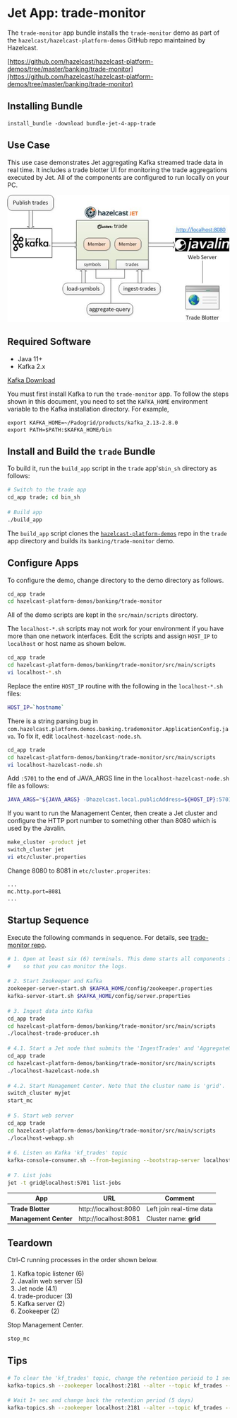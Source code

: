 # Jet App: trade-monitor
  
The `trade-monitor` app bundle installs the `trade-monitor` demo as part of the `hazelcast/hazelcast-platform-demos` GitHub repo maintained by Hazelcast.

[https://github.com/hazelcast/hazelcast-platform-demos/tree/master/banking/trade-monitor](https://github.com/hazelcast/hazelcast-platform-demos/tree/master/banking/trade-monitor)

## Installing Bundle

```console
install_bundle -download bundle-jet-4-app-trade
```

## Use Case

This use case demonstrates Jet aggregating Kafka streamed trade data in real time. It includes a trade blotter UI for monitoring the trade aggregations executed by Jet. All of the components are configured to run locally on your PC.

![Jet Trade Diagram](images/jet-trade-monitor.jpg)

## Required Software

- Java 11+
- Kafka 2.x

[Kafka Download](https://kafka.apache.org/downloads)

You must first install Kafka to run the `trade-monitor` app. To follow the steps shown in this document, you need to set the `KAFKA_HOME` environment variable to the Kafka installation directory. For example,

```console
export KAFKA_HOME=~/Padogrid/products/kafka_2.13-2.8.0
export PATH=$PATH:$KAFKA_HOME/bin
```

## Install and Build the `trade` Bundle

To build it, run the `build_app` script in the `trade` app's`bin_sh` directory as follows:

```bash
# Switch to the trade app
cd_app trade; cd bin_sh

# Build app
./build_app
```

The `build_app` script clones the [`hazelcast-platform-demos`](https://github.com/hazelcast/hazelcast-platform-demos/tree/master/banking/trade-monitor) repo in the `trade` app directory and builds its `banking/trade-monitor` demo.

## Configure Apps

To configure the demo, change directory to the demo directory as follows.

```bash
cd_app trade
cd hazelcast-platform-demos/banking/trade-monitor
```

All of the demo scripts are kept in the `src/main/scripts` directory.

The `localhost-*.sh` scripts may not work for your environment if you have more than one network interfaces. Edit the scripts and assign `HOST_IP` to `localhost` or host name as shown below.

```bash
cd_app trade
cd hazelcast-platform-demos/banking/trade-monitor/src/main/scripts
vi localhost-*.sh
```

Replace the entire `HOST_IP` routine with the following in the `localhost-*.sh` files:

```bash
HOST_IP=`hostname`
```

There is a string parsing bug in `com.hazelcast.platform.demos.banking.trademonitor.ApplicationConfig.java`. To fix it, edit `localhost-hazelcast-node.sh`.

```bash
cd_app trade
cd hazelcast-platform-demos/banking/trade-monitor/src/main/scripts
vi localhost-hazelcast-node.sh
```

Add `:5701` to the end of JAVA_ARGS line in the `localhost-hazelcast-node.sh` file as follows:

```bash
JAVA_ARGS="${JAVA_ARGS} -Dhazelcast.local.publicAddress=${HOST_IP}:5701"
```

If you want to run the Management Center, then create a Jet cluster and configure the HTTP port number to something other than 8080 which is used by the Javalin.

```bash
make_cluster -product jet
switch_cluster jet
vi etc/cluster.properties
```

Change 8080 to 8081 in `etc/cluster.properites`:

```properties
...
mc.http.port=8081
...
```

## Startup Sequence

Execute the following commands in sequence. For details, see [trade-monitor repo](https://github.com/hazelcast/hazelcast-platform-demos/tree/master/banking/trade-monitor).

```bash
# 1. Open at least six (6) terminals. This demo starts all components in the foreground
#    so that you can monitor the logs.

# 2. Start Zookeeper and Kafka
zookeeper-server-start.sh $KAFKA_HOME/config/zookeeper.properties 
kafka-server-start.sh $KAFKA_HOME/config/server.properties

# 3. Ingest data into Kafka
cd_app trade
cd hazelcast-platform-demos/banking/trade-monitor/src/main/scripts
./localhost-trade-producer.sh

# 4.1. Start a Jet node that submits the 'IngestTrades' and 'AggregateQuery' jobs
cd_app trade
cd hazelcast-platform-demos/banking/trade-monitor/src/main/scripts
./localhost-hazelcast-node.sh

# 4.2. Start Management Center. Note that the cluster name is 'grid'.
switch_cluster myjet
start_mc

# 5. Start web server
cd_app trade
cd hazelcast-platform-demos/banking/trade-monitor/src/main/scripts
./localhost-webapp.sh

# 6. Listen on Kafka 'kf_trades' topic
kafka-console-consumer.sh --from-beginning --bootstrap-server localhost:9092 --topic kf_trades

# 7. List jobs
jet -t grid@localhost:5701 list-jobs
```

|  App                  | URL                   | Comment                  | 
| --------------------- | --------------------- | ------------------------ |
| **Trade Blotter**     | http://localhost:8080 | Left join real-time data |
| **Management Center** | http://localhost:8081 | Cluster name: **grid**   |

## Teardown

Ctrl-C running processes in the order shown below.

   1. Kafka topic listener (6)
   2. Javalin web server (5)
   3. Jet node (4.1)
   4. trade-producer (3)
   5. Kafka server (2)
   6. Zookeeper (2)

Stop Management Center.

```bash
stop_mc
```

## Tips

```bash
# To clear the 'kf_trades' topic, change the retention perioid to 1 sec
kafka-topics.sh --zookeeper localhost:2181 --alter --topic kf_trades --config retention.ms=1000

# Wait 1+ sec and change back the retention period (5 days)
kafka-topics.sh --zookeeper localhost:2181 --alter --topic kf_trades --config retention.ms=432000000
```
